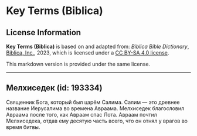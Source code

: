 # Key Terms (Biblica)

## License Information

**Key Terms (Biblica)** is based on and adapted from: _Biblica Bible Dictionary_, [Biblica, Inc.](https://www.biblica.com/), 2023, which is licensed under a [CC BY-SA 4.0 license](https://creativecommons.org/licenses/by-sa/4.0/legalcode.en).

This markdown version is provided under the same license.



--------------------------------

## Мелхиседек (id: 193334)

Священник Бога, который был царём Салима. Салим — это древнее название Иерусалима во времена Авраама. Мелхиседек благословил Авраама после того, как Авраам спас Лота. Авраам почтил Мелхиседека, отдав ему десятую часть всего, что он отнял у врагов во время битвы.


